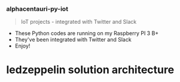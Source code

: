 ### alphacentauri-py-iot
>IoT projects - integrated with Twitter and Slack

- These Python codes are running on my Raspberry PI 3 B+
- They've been integrated with Twitter and Slack
- Enjoy!

# ledzeppelin solution architecture

